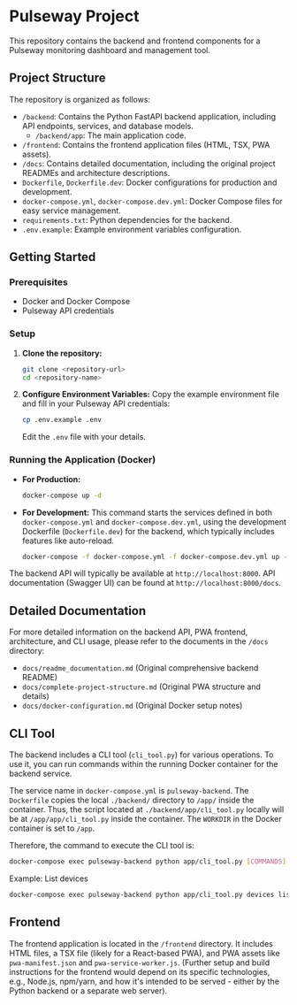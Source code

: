 # Pulseway Project

This repository contains the backend and frontend components for a Pulseway monitoring dashboard and management tool.

## Project Structure

The repository is organized as follows:

- `/backend`: Contains the Python FastAPI backend application, including API endpoints, services, and database models.
  - `/backend/app`: The main application code.
- `/frontend`: Contains the frontend application files (HTML, TSX, PWA assets).
- `/docs`: Contains detailed documentation, including the original project READMEs and architecture descriptions.
- `Dockerfile`, `Dockerfile.dev`: Docker configurations for production and development.
- `docker-compose.yml`, `docker-compose.dev.yml`: Docker Compose files for easy service management.
- `requirements.txt`: Python dependencies for the backend.
- `.env.example`: Example environment variables configuration.

## Getting Started

### Prerequisites

- Docker and Docker Compose
- Pulseway API credentials

### Setup

1.  **Clone the repository:**
    ```bash
    git clone <repository-url>
    cd <repository-name>
    ```

2.  **Configure Environment Variables:**
    Copy the example environment file and fill in your Pulseway API credentials:
    ```bash
    cp .env.example .env
    ```
    Edit the `.env` file with your details.

### Running the Application (Docker)

-   **For Production:**
    ```bash
    docker-compose up -d
    ```

-   **For Development:**
    This command starts the services defined in both `docker-compose.yml` and `docker-compose.dev.yml`, using the development Dockerfile (`Dockerfile.dev`) for the backend, which typically includes features like auto-reload.
    ```bash
    docker-compose -f docker-compose.yml -f docker-compose.dev.yml up --build
    ```

The backend API will typically be available at `http://localhost:8000`. API documentation (Swagger UI) can be found at `http://localhost:8000/docs`.

## Detailed Documentation

For more detailed information on the backend API, PWA frontend, architecture, and CLI usage, please refer to the documents in the `/docs` directory:
- `docs/readme_documentation.md` (Original comprehensive backend README)
- `docs/complete-project-structure.md` (Original PWA structure and details)
- `docs/docker-configuration.md` (Original Docker setup notes)

## CLI Tool

The backend includes a CLI tool (`cli_tool.py`) for various operations. To use it, you can run commands within the running Docker container for the backend service.

The service name in `docker-compose.yml` is `pulseway-backend`.
The `Dockerfile` copies the local `./backend/` directory to `/app/` inside the container. Thus, the script located at `./backend/app/cli_tool.py` locally will be at `/app/app/cli_tool.py` inside the container.
The `WORKDIR` in the Docker container is set to `/app`.

Therefore, the command to execute the CLI tool is:
```bash
docker-compose exec pulseway-backend python app/cli_tool.py [COMMANDS]
```
Example: List devices
```bash
docker-compose exec pulseway-backend python app/cli_tool.py devices list
```

## Frontend

The frontend application is located in the `/frontend` directory. It includes HTML files, a TSX file (likely for a React-based PWA), and PWA assets like `pwa-manifest.json` and `pwa-service-worker.js`.
(Further setup and build instructions for the frontend would depend on its specific technologies, e.g., Node.js, npm/yarn, and how it's intended to be served - either by the Python backend or a separate web server).
